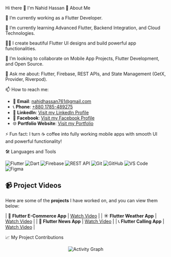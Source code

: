 Hi there 👋 I'm Nahid Hassan
🚀 About Me


🔭 I’m currently working as a Flutter Developer.

🌱 I’m currently learning Advanced Flutter, Backend Integration, and Cloud Technologies.

👨‍💻 I create beautiful Flutter UI designs and build powerful app functionalities.

👯 I’m looking to collaborate on Mobile App Projects, Flutter Development, and Open Source.

💬 Ask me about: Flutter, Firebase, REST APIs, and State Management (GetX, Provider, Riverpod).

📫 How to reach me:

- 📧 **Email**: [nahidhassan761@gmail.com](mailto:nahidhassan761@gmail.com)
- 📞 **Phone**: [+880 1785-489275](tel:+8801785489275)
- 🔗 **LinkedIn**: [Visit my LinkedIn Profile](https://www.linkedin.com/in/nahidhassanshovon/)
- 🔗 **Facebook**: [Visit my Facebook Profile](https://www.facebook.com/)
- 🌐 **Portfolio Website**: [Visit my Portfolio](https://nahidhassan761.github.io/my_portfolio_nahid/)


⚡ Fun fact:
I turn ☕ coffee into fully working mobile apps with smooth UI and powerful functionality!

🛠️ Languages and Tools
<div align="left"> <img src="https://img.shields.io/badge/Flutter-02569B?style=for-the-badge&logo=flutter&logoColor=white" alt="Flutter" /> <img src="https://img.shields.io/badge/Dart-0175C2?style=for-the-badge&logo=dart&logoColor=white" alt="Dart" /> <img src="https://img.shields.io/badge/Firebase-FFCA28?style=for-the-badge&logo=firebase&logoColor=black" alt="Firebase" /> <img src="https://img.shields.io/badge/REST%20API-005571?style=for-the-badge&logo=postman&logoColor=white" alt="REST API" /> <img src="https://img.shields.io/badge/Git-F05032?style=for-the-badge&logo=git&logoColor=white" alt="Git" /> <img src="https://img.shields.io/badge/GitHub-181717?style=for-the-badge&logo=github&logoColor=white" alt="GitHub" /> <img src="https://img.shields.io/badge/Visual%20Studio%20Code-007ACC?style=for-the-badge&logo=visual-studio-code&logoColor=white" alt="VS Code" /> <img src="https://img.shields.io/badge/Figma-F24E1E?style=for-the-badge&logo=figma&logoColor=white" alt="Figma" /> </div>



## 📹 **Project Videos**

Here are some of the **projects** I have worked on, and you can view them below:

| 📱 **Flutter E-Commerce App** | [Watch Video](https://www.linkedin.com/feed/update/urn:li:activity:7321951027455246337/) |
| ☀️ **Flutter Weather App** | [Watch Video](https://www.linkedin.com/feed/update/urn:li:activity:7261725620181606400/) |
| 📰 **Flutter News App** | [Watch Video](https://www.linkedin.com/feed/update/urn:li:activity:7250918400326045696/) |
| 📞 **Flutter Calling App** | [Watch Video](https://www.linkedin.com/feed/update/urn:li:activity:7249413758488395776/) |



📈 My Project Contributions
<div align="center"> <img src="https://github-readme-activity-graph.vercel.app/graph?username=Nahidhassan761&theme=tokyo-night" alt="Activity Graph" /> </div>

